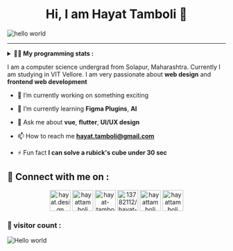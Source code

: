 <h1 align="center" > Hi, I am Hayat Tamboli 👋</h1>

![hello world](https://github.com/hayat-tamboli/hayat-tamboli/raw/master/hello-world.png)

<hr/>

<details> 
 <summary> <b>👨‍💻 My programming stats : </b></summary>

<br>

<div align="center">
  
![Hayat's github stats](https://github-readme-stats.vercel.app/api?username=hayat-tamboli&show_icons=true&title_color=2257EA&icon_color=2257EA&bg_color=f7f7f7)
![Top Langs](https://github-readme-stats.vercel.app/api/top-langs/?username=hayat-tamboli&title_color=2257EA&bg_color=f7f7f7&layout=compact&hide=html)

</div>

<a href="https://stackoverflow.com/users/13782112/hayat-tamboli"><img src="https://stackoverflow.com/users/flair/13782112.png?theme=clean" width="208" height="58" alt="profile for Hayat Tamboli at Stack Overflow, Q&amp;A for professional and enthusiast programmers" title="profile for Hayat Tamboli at Stack Overflow, Q&amp;A for professional and enthusiast programmers"></a>

<!--START_SECTION:waka-->
![Code Time](http://img.shields.io/badge/Code%20Time-801%20hrs%2012%20mins-blue)

![Lines of code](https://img.shields.io/badge/From%20Hello%20World%20I%27ve%20Written-196%20Thousand%20lines%20of%20code-blue)

**I'm a Night 🦉** 

```text
🌞 Morning    36 commits     █░░░░░░░░░░░░░░░░░░░░░░░░   5.83% 
🌆 Daytime    247 commits    ██████████░░░░░░░░░░░░░░░   40.03% 
🌃 Evening    208 commits    ████████░░░░░░░░░░░░░░░░░   33.71% 
🌙 Night      126 commits    █████░░░░░░░░░░░░░░░░░░░░   20.42%

```
📅 **I'm Most Productive on Saturday** 

```text
Monday       67 commits     ██░░░░░░░░░░░░░░░░░░░░░░░   10.86% 
Tuesday      87 commits     ███░░░░░░░░░░░░░░░░░░░░░░   14.1% 
Wednesday    101 commits    ████░░░░░░░░░░░░░░░░░░░░░   16.37% 
Thursday     88 commits     ███░░░░░░░░░░░░░░░░░░░░░░   14.26% 
Friday       77 commits     ███░░░░░░░░░░░░░░░░░░░░░░   12.48% 
Saturday     102 commits    ████░░░░░░░░░░░░░░░░░░░░░   16.53% 
Sunday       95 commits     ███░░░░░░░░░░░░░░░░░░░░░░   15.4%

```


📊 **This Week I Spent My Time On** 

```text
💬 Programming Languages: 
No Activity Tracked This Week

```

**I Mostly Code in Dart** 

```text
Dart                     9 repos             ████░░░░░░░░░░░░░░░░░░░░░   16.07% 
JavaScript               7 repos             ███░░░░░░░░░░░░░░░░░░░░░░   12.5% 
Vue                      6 repos             ██░░░░░░░░░░░░░░░░░░░░░░░   10.71% 
Jupyter Notebook         5 repos             ██░░░░░░░░░░░░░░░░░░░░░░░   8.93% 
HTML                     5 repos             ██░░░░░░░░░░░░░░░░░░░░░░░   8.93%

```



 Last Updated on 17/01/2023 01:25:22 UTC
<!--END_SECTION:waka-->

</details>

I am a computer science undergrad from Solapur, Maharashtra. Currently I am studying in VIT Vellore. I am very passionate about __web design__ and __frontend web development__


- 🔭 I’m currently working on something exciting

- 🌱 I’m currently learning **Figma Plugins**, **AI**

- 💬 Ask me about **vue**, **flutter**, **UI/UX design**

- 📫 How to reach me **hayat.tamboli@gmail.com**

- ⚡ Fun fact **I can solve a rubick's cube under 30 sec**

## 🔗 Connect with me on :

<p align="center">
<a href="https://hayat.design/" target="blank"><img align="center" src="https://cdn-icons-png.flaticon.com/512/4302/4302080.png" alt="hayat.design" height="48" width="48" /></a>
<a href="https://twitter.com/hayattamboli" target="blank"><img align="center" src="https://cdn-icons-png.flaticon.com/512/2111/2111580.png" alt="hayattamboli" height="48" width="48" /></a>
<a href="https://linkedin.com/in/hayat-tamboli" target="blank"><img align="center" src="https://cdn-icons-png.flaticon.com/512/2111/2111368.png" alt="hayat-tamboli" height="48" width="48" /></a>
<a href="https://stackoverflow.com/users/13782112/hayat-tamboli" target="blank"><img align="center" src="https://cdn-icons-png.flaticon.com/512/2111/2111516.png" alt="13782112/hayat-tamboli" height="48" width="48" /></a>
<a href="https://instagram.com/hayattamboli" target="blank"><img align="center" src="https://cdn-icons-png.flaticon.com/512/3955/3955027.png" alt="hayattamboli" height="48" width="48" /></a>
<a href="https://dribbble.com/hayattamboli" target="blank"><img align="center" src="https://cdn-icons-png.flaticon.com/512/3536/3536685.png" alt="hayattamboli" height="48" width="48" /></a>
</p>


### 👀 visitor count :

<img src="https://profile-counter.glitch.me/hayat-tamboli/count.svg" alt="Hello world" />
